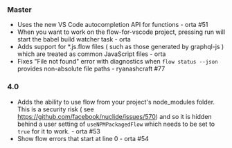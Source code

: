 ### Master

* Uses the new VS Code autocompletion API for functions - orta #51
* When you want to work on the flow-for-vscode project, pressing run will start the
  babel build watcher task - orta
* Adds support for *.js.flow files ( such as those generated by graphql-js ) which are 
  treated as common JavaScript files - orta
* Fixes "File not found" error with diagnostics when `flow status --json` provides
  non-absolute file paths - ryanashcraft #77

### 4.0

* Adds the ability to use flow from your project's node_modules folder. 
  This is a security risk ( see https://github.com/facebook/nuclide/issues/570) and so it
  is hidden behind a user setting of `useNPMPackagedFlow` which needs to be set to `true`
  for it to work. - orta #53
* Show flow errors that start at line 0 - orta #54 
